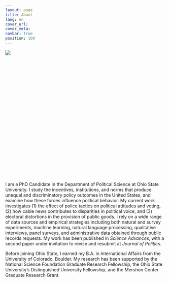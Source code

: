 ```yaml
---
layout: page
title: About
lang: en
cover_url:
cover_meta: 
navbar: true
position: 100
---
```


<div style="height: 400px">
     <img src="https://dnaftel.github.io/assets/IMG_5613.JPG" alt=" " style="max-height: 100%" />
</div>

I am a PhD Candidate in the Department of Political Science at Ohio State University. I study the incentives, institutions, and norms that produce unequal and discriminatory policy outcomes in the United States, and examine how these forces influence political behavior. My current work investigates (1) the effect of police tactics on political attitudes and voting, (2) how cable news contributes to disparities in political voice, and (3) electoral distortions in the provision of public goods. I rely on a wide range of data sources and empirical strategies including both natural and survey experiments, machine learning, natural language processing, qualitative interviews, panel surveys, and administrative data obtained through public records requests. My work has been published in *Science Advances*, with a second paper under invitation to revise and resubmit at *Journal of Politics*.

Before joining Ohio State, I earned my B.A. in International Affairs from the University of Colorado, Boulder. My research has been supported by the National Science Foundation Graduate Research Fellowship, the Ohio State University’s Distinguished University Fellowship, and the Mershon Center Graduate Research Grant.

